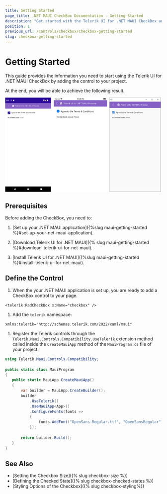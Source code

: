 ```yaml
---
title: Getting Started
page_title: .NET MAUI CheckBox Documentation - Getting Started
description: "Get started with the Telerik UI for .NET MAUI CheckBox and add the control to your .NET MAUI project."
position: 1
previous_url: /controls/checkbox/checkbox-getting-started
slug: checkbox-getting-started
---
```


# Getting Started

This guide provides the information you need to start using the Telerik UI for .NET MAUI CheckBox by adding the control to your project.

At the end, you will be able to achieve the following result.

![Checkbox Getting Started](images/checkbox-getting-started.png)

## Prerequisites

Before adding the CheckBox, you need to:

1. [Set up your .NET MAUI application]({%slug maui-getting-started %}#set-up-your-net-maui-application).

1. [Download Telerik UI for .NET MAUI]({% slug maui-getting-started %}#download-telerik-ui-for-net-maui).

1. [Install Telerik UI for .NET MAUI]({%slug maui-getting-started %}#install-telerik-ui-for-net-maui).

## Define the Control

1. When the your .NET MAUI application is set up, you are ready to add a CheckBox control to your page.

 ```XAML
<telerik:RadCheckBox x:Name="checkbox" />
 ```

1. Add the `telerik` namespace:

 ```XAML
 xmlns:telerik="http://schemas.telerik.com/2022/xaml/maui"
 ```

1. Register the Telerik controls through the `Telerik.Maui.Controls.Compatibility.UseTelerik` extension method called inside the `CreateMauiApp` method of the `MauiProgram.cs` file of your project:

 ```C#
 using Telerik.Maui.Controls.Compatibility;

 public static class MauiProgram
 {
	public static MauiApp CreateMauiApp()
	{
		var builder = MauiApp.CreateBuilder();
		builder
			.UseTelerik()
			.UseMauiApp<App>()
			.ConfigureFonts(fonts =>
			{
				fonts.AddFont("OpenSans-Regular.ttf", "OpenSansRegular");
			});

		return builder.Build();
	}
 }           
 ```

## See Also

- [Setting the Checkbox Size]({% slug checkbox-size %})
- [Defining the Checked State]({% slug checkbox-checked-states %})
- [Styling Options of the Checkbox]({% slug checkbox-styling%})
